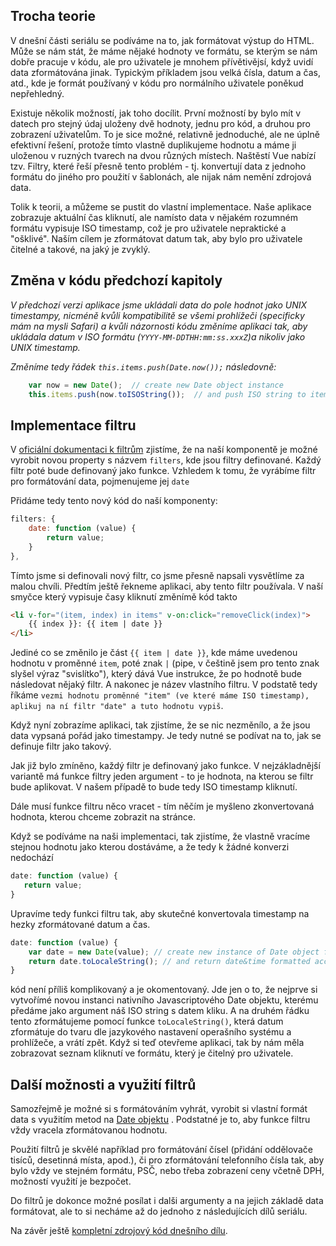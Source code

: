 ## Trocha teorie

V dnešní části seriálu se podíváme na to, jak formátovat výstup do HTML. Může se nám stát, že máme nějaké hodnoty ve formátu, se kterým se nám dobře pracuje v kódu, ale pro uživatele je mnohem přívětivějsí, když uvidí data zformátována jinak. Typickým příkladem jsou velká čísla, datum a čas, atd., kde je formát používaný v kódu pro normálního uživatele poněkud nepřehledný.

Existuje několik možností, jak toho docílit. První možností by bylo mít v datech pro stejný údaj uloženy dvě hodnoty, jednu pro kód, a druhou pro zobrazení uživatelům. To je sice možné, relativně jednoduché, ale ne úplně efektivní řešení, protože tímto vlastně duplikujeme hodnotu a máme ji uloženou v ruzných tvarech na dvou různých místech. Naštěstí Vue nabízí tzv. Filtry, které řeší přesně tento problém - tj. konvertují data z jednoho formátu do jiného pro použití v šablonách, ale nijak nám nemění zdrojová data.

Tolik k teorii, a můžeme se pustit do vlastní implementace. Naše aplikace zobrazuje aktuální čas kliknutí, ale namísto data v nějakém rozumném formátu vypisuje ISO timestamp, což je pro uživatele nepraktické a "ošklivé". Naším cílem je zformátovat datum tak, aby bylo pro uživatele čitelné a takové, na jaký je zvyklý.

## Změna v kódu předchozí kapitoly
*V předchozí verzi aplikace jsme ukládali data do pole hodnot jako UNIX timestampy, nicméně kvůli kompatibilitě se všemi prohlížeči (specificky mám na mysli Safari) a kvůli názornosti kódu změníme aplikaci tak, aby ukládala datum v ISO formátu (`YYYY-MM-DDTHH:mm:ss.xxxZ`)a nikoliv jako UNIX timestamp.*

*Změníme tedy řádek `this.items.push(Date.now());` následovně:*
``` js
    var now = new Date();  // create new Date object instance
    this.items.push(now.toISOString());  // and push ISO string to items
```

## Implementace filtru

V [oficiální dokumentaci k filtrům](https://vuejs.org/v2/guide/filters.html) zjistíme, že na naší komponentě je možné vyrobit novou property s názvem `filters`, kde jsou filtry definované. Každý filtr poté bude definovaný jako funkce. Vzhledem k tomu, že vyrábíme filtr pro formátování data, pojmenujeme jej `date`

Přidáme tedy tento nový kód do naší komponenty:

``` js
filters: {
    date: function (value) {
        return value;
    }
},
```

Tímto jsme si definovali nový filtr, co jsme přesně napsali vysvětlíme za malou chvíli. Předtím ještě řekneme aplikaci, aby tento filtr používala. V naší smyčce který vypisuje časy kliknutí změnímě kód takto

``` html
<li v-for="(item, index) in items" v-on:click="removeClick(index)">
    {{ index }}: {{ item | date }}
</li>
```

Jediné co se změnilo je část `{{ item | date }}`, kde máme uvedenou hodnotu v proměnné `item`, poté znak `|` (pipe, v češtině jsem pro tento znak slyšel výraz "svislítko"), který dává Vue instrukce, že po hodnotě bude následovat nějaký filtr. A nakonec je název vlastního filtru. V podstatě tedy říkáme `vezmi hodnotu proměnné "item" (ve které máme ISO timestamp), aplikuj na ní filtr "date" a tuto hodnotu vypiš`.

Když nyní zobrazíme aplikaci, tak zjistíme, že se nic nezměnílo, a že jsou data vypsaná pořád jako timestampy. Je tedy nutné se podívat na to, jak se definuje filtr jako takový.

Jak již bylo zmíněno, každý filtr je definovaný jako funkce. V nejzákladnější variantě má funkce filtry jeden argument - to je hodnota, na kterou se filtr bude aplikovat. V našem případě to bude tedy ISO timestamp kliknutí.

Dále musí funkce filtru něco vracet - tím něčím je myšleno zkonvertovaná hodnota, kterou chceme zobrazit na stránce.

Když se podíváme na naši implementaci, tak zjistíme, že vlastně vracíme stejnou hodnotu jako kterou dostáváme, a že tedy k žádné konverzi nedochází

``` js
date: function (value) {
   return value;
}
```

Upravíme tedy funkci filtru tak, aby skutečné konvertovala timestamp na hezky zformátované datum a čas.

``` js
date: function (value) {
    var date = new Date(value); // create new instance of Date object from the given ISO string
    return date.toLocaleString(); // and return date&time formatted according to user language settings
}
```
kód není příliš komplikovaný a je okomentovaný. Jde jen o to, že nejprve si vytvořímé novou instanci nativního Javascriptového Date objektu, kterému předáme jako argument náš ISO string s datem kliku. A na druhém řádku tento zformátujeme pomocí funkce `toLocaleString()`, která datum zformátuje do tvaru dle jazykového nastavení operašního systému a prohlížeče, a vrátí zpět. Když si teď otevřeme aplikaci, tak by nám měla zobrazovat seznam kliknutí ve formátu, který je čitelný pro uživatele.

## Další možnosti a využití filtrů

Samozřejmě je možné si s formátováním vyhrát, vyrobit si vlastní formát data s využitím metod na [Date objektu](https://developer.mozilla.org/en-US/docs/Web/JavaScript/Reference/Global_Objects/Date) . Podstatné je to, aby funkce filtru vždy vracela zformátovanou hodnotu.

Použití filtrů je skvělé například pro formátování čísel (přidání oddělovače tisíců, desetinná místa, apod.), či pro zformátování telefonního čísla tak, aby bylo vždy ve stejném formátu, PSČ, nebo třeba zobrazení ceny včetně DPH, možností využití je bezpočet.

Do filtrů je dokonce možné posílat i dalši argumenty a na jejich základě data formátovat, ale to si necháme až do jednoho z následujících dílů seriálu.

Na závěr ještě [kompletní zdrojový kód dnešního dílu](https://github.com/becquerel/vue-tutorial/blob/master/example5%20-%20filters/index.html).
